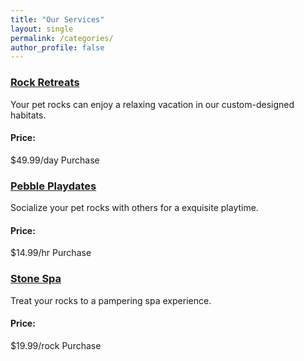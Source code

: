 ```yaml
---
title: "Our Services"
layout: single
permalink: /categories/
author_profile: false
---
```


<h3><u>Rock Retreats</u></h3> 
Your pet rocks can enjoy a relaxing vacation in our custom-designed habitats.
<h4>Price:</h4> $49.99/day <a>Purchase</a>
<h3><u>Pebble Playdates</u></h3> 
Socialize your pet rocks with others for a exquisite playtime.
<h4>Price:</h4> $14.99/hr <a>Purchase</a>
<h3><u>Stone Spa</h3></u>
Treat your rocks to a pampering spa experience.
<h4>Price:</h4> $19.99/rock <a>Purchase</a>